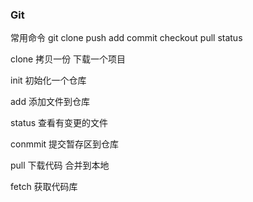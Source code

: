 ### Git

常用命令 git clone push add commit checkout pull status

clone 拷贝一份 下载一个项目

init 初始化一个仓库

add 添加文件到仓库

status 查看有变更的文件

conmmit 提交暂存区到仓库

pull 下载代码 合并到本地

fetch 获取代码库